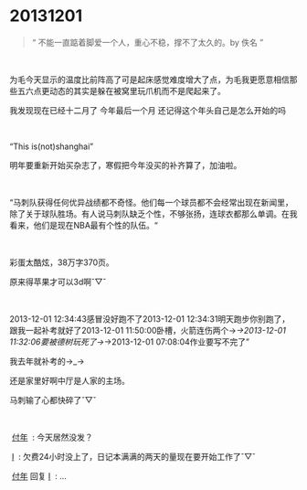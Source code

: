 # 20131201

> “ 不能一直踮着脚爱一个人，重心不稳，撑不了太久的。by 佚名 ”

<br/>

为毛今天显示的温度比前阵高了可是起床感觉难度增大了点，为毛我更愿意相信那些五六点更动态的其实是躲在被窝里玩爪机而不是爬起来了。

我发现现在已经十二月了 今年最后一个月 还记得这个年头自己是怎么开始的吗

<br/>

“This is(not)shanghai”

明年要重新开始买杂志了，寒假把今年没买的补齐算了，加油啦。

<br/>

“马刺队获得任何优异战绩都不奇怪。他们每一个球员都不会经常出现在新闻里，除了关于球队胜场。有人说马刺队缺乏个性，不够张扬，连球衣都那么单调。在我看来，他们是现在NBA最有个性的队伍。“

<br/>

彩蛋太酷炫，38万字370页。

原来得苹果才可以3d啊ˇ▽ˇ

<br/>

2013-12-01 12:34:43感冒没好跑不了2013-12-01 12:34:31明天跑步你别跑了，跟我一起补考就好了2013-12-01 11:50:00卧槽，火箭连伤两个→_→2013-12-01 11:32:06要被德树玩死了→_→2013-12-01 07:08:04作业要写不完了”

我去年就补考的→_→

还是家里好啊中厅是人家的主场。

马刺输了心都快碎了ˇ▽ˇ

<br/>

 [付年](http://user.qzone.qq.com/121769102)  : 今天居然没发？

 [I](http://user.qzone.qq.com/137452596)  : 欠费24小时没上了，日记本满满的两天的量现在要开始工作了ˇ▽ˇ

 [付年](http://user.qzone.qq.com/121769102) 回复 [I](http://user.qzone.qq.com/137452596)  : …








